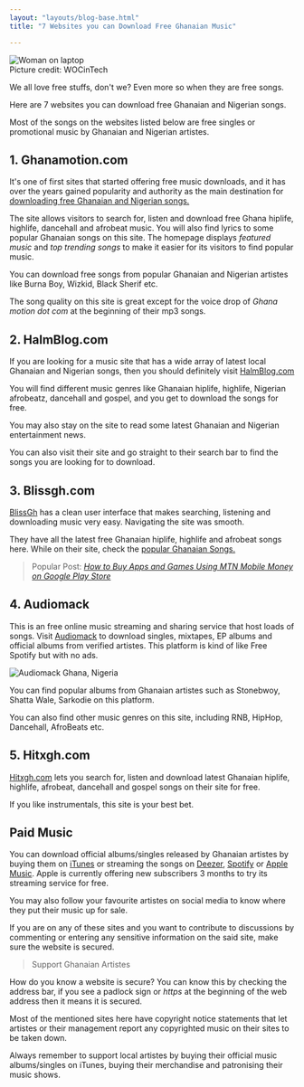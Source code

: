 ```yaml
---
layout: "layouts/blog-base.html"
title: "7 Websites you can Download Free Ghanaian Music"

---
```

  <img src= "/images/blogpics/woc-free-music1.jpg" alt= "Woman on laptop" class= "img-responsive center-block" loading="lazy">
      <div class= "pic-cred"> Picture credit: WOCinTech </div>

  <p>We all love free stuffs, don't we? Even more so when they are free songs.</p>
      <p>Here are 7 websites you can download free Ghanaian and Nigerian songs.</p>
      <p>Most of the songs on the websites listed below are free singles or promotional music
        by Ghanaian and Nigerian artistes.</p>
      <h2>1. Ghanamotion.com</h2>
      <p>It's one of first sites that started offering free music downloads, and it has over the years gained popularity
        and authority as the main destination for <a href="http://www.ghanamotion.com" rel="noopener">downloading free Ghanaian and Nigerian
        songs.</a> </p>
      <p>The site allows visitors to search for, listen and download free Ghana hiplife, highlife, 
         dancehall and afrobeat music. You will also find lyrics to some popular Ghanaian songs on 
         this site. The homepage displays <em>featured music</em> and <em>top trending songs</em>
         to make it easier for its visitors to find popular music.</p>
      <p>You can download free songs from popular Ghanaian and Nigerian artistes like Burna Boy, Wizkid, Black Sherif etc.</p>  
      <p>The song quality on this site is great except for the voice drop of <em>Ghana motion dot com</em>
        at the beginning of their mp3 songs.</p>

  <h2>2. HalmBlog.com</h2>
      <p>If you are looking for a music site that has a wide array of latest local 
       Ghanaian and Nigerian songs, then you should definitely visit <a href="https://www.halmblog.com/" rel="noopener">HalmBlog.com</a></p>
      <p>You will find different music genres like Ghanaian hiplife, highlife, Nigerian afrobeatz, dancehall and gospel, 
       and you get to download the songs for free.</p>
      <p>You may also stay on the site to read some latest Ghanaian and Nigerian entertainment news.</p>
      <p>You can also visit their site and go straight to their search bar to find the songs you are looking for to download.</p>

  <h2>3. Blissgh.com</h2>
      <p><a href="https://www.blissgh.com/">BlissGh</a> has a clean user interface that makes
        searching, listening and downloading music very easy. Navigating the site was smooth.</p>
      <p>They have all the latest free Ghanaian hiplife, highlife and afrobeat songs here. While on their site,
        check the <a href="https://www.blissgh.com/music/ghana/" rel="noopener"> popular Ghanaian Songs.</a></p>
      <blockquote>Popular Post: <a href= "pay-for-android-apps-mtn-mobile-money"><em>How to Buy 
       Apps and Games Using MTN Mobile Money on Google Play Store </em></a>
      </blockquote> 

   <h2>4. Audiomack</h2>
      <p>This is an free online music streaming and sharing service that host loads of songs. 
       Visit <a href="https://audiomack.com/" rel="noopener">Audiomack</a> to download singles, 
       mixtapes, EP albums and official albums from verified artistes. This platform is kind 
       of like Free Spotify but with no ads.</p>
      <p><img src= "/images/blogpics/audiomack-pic.jpg" alt= "Audiomack Ghana, Nigeria" class= "img-responsive center-block" loading="lazy"></p> 
      <p>You can find popular albums from Ghanaian artistes such as Stonebwoy, Shatta Wale, Sarkodie on this platform.</p>
      <p>You can also find other music genres on this site, including RNB, HipHop, Dancehall, AfroBeats etc.</p>

  <h2>5. Hitxgh.com</h2>
      <p><a href="https://www.hitxgh.com/" rel="noopener">Hitxgh.com</a> lets you search for, listen and
        download latest Ghanaian hiplife, highlife, afrobeat, dancehall and gospel songs on their site for free.</p>
      <p>If you like instrumentals, this site is your best bet.</p>
       <h2> Paid Music </h2>
      <p>You can download official albums/singles released by Ghanaian artistes by buying them on
        <a href="https://www.apple.com/itunes/" rel="noreferrer">iTunes</a> or streaming the songs on
        <a href="https://www.deezer.com" rel="noreferrer">Deezer</a>, <a href="https://techhubgh.com/spotify-available-ghana/" rel="noopener" target="_blank">Spotify</a> or <a href="https://www.apple.com/lae/apple-music" rel="noopener">Apple Music</a>.
        Apple is currently offering new subscribers 3 months to try its streaming service for free.</p>
      <p>You may also follow your favourite artistes on social media to know where they put their music up for sale.</p>
      <p>If you are on any of these sites and you want to contribute to discussions by
        commenting or entering any sensitive information on the said site, make sure the website is secured.</p>
      <blockquote> Support Ghanaian Artistes </blockquote>
      <p>How do you know a website is secure? You can know this by checking the address bar, if you see a padlock sign or
        <em>https</em> at the beginning of the web address then it means it is secured.</p>
      <p>Most of the mentioned sites here have copyright notice statements that let artistes
         or their management report any copyrighted music on their sites to be taken down.</p>
      <p>Always remember to support local artistes by buying their official music albums/singles on iTunes,
         buying their merchandise and patronising their music shows.</p>
      